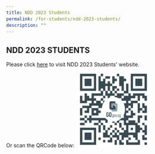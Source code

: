 ```yaml
---
title: NDD 2023 Students
permalink: /for-students/ndd-2023-students/
description: ""
---
```

## NDD 2023 STUDENTS

Please click [here](https://sites.google.com/moe.edu.sg/ndd2023students) to visit NDD 2023 Students' website.  

Or scan the QRCode below:
<img src="/images/NDD%202023%20Students%20Website%20QR%20code.png" style="width:200px;height:200px;">